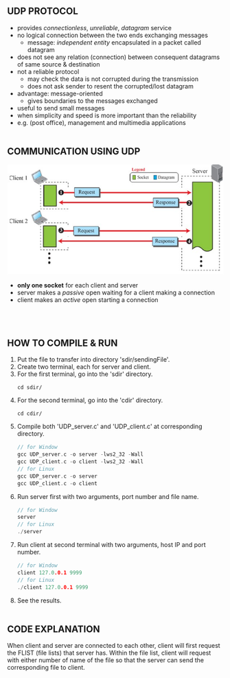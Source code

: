 ## UDP PROTOCOL
- provides *connectionless*, *unreliable*, *datagram* service
- no logical connection between the two ends exchanging messages
    - message: *independent entity* encapsulated in a packet called datagram
- does not see any relation (connection) between consequent datagrams of same source & destination
- not a reliable protocol
    - may check the data is not corrupted during the transmission
    - does not ask sender to resent the corrupted/lost datagram
- advantage: message-oriented
    - gives boundaries to the messages exchanged
- useful to send small messages
- when simplicity and speed is more important than the reliability
- e.g. (post office), management and multimedia applications<br /><br />


## COMMUNICATION USING UDP
![udp_connection](udp_connection.jpg)
- **only one socket** for each client and server
- server makes a *passive* open waiting for a client making a connection
- client makes an *active* open starting a connection<br /><br /><br /><br />


## HOW TO COMPILE & RUN
1. Put the file to transfer into directory 'sdir/sendingFile'.
2. Create two terminal, each for server and client.
3. For the first terminal, go into the 'sdir' directory.
    ```
    cd sdir/
    ```
4. For the second terminal, go into the 'cdir' directory.
    ```
    cd cdir/
    ```
5. Compile both 'UDP_server.c' and 'UDP_client.c' at corresponding directory.
    ```c
    // for Window
    gcc UDP_server.c -o server -lws2_32 -Wall
    gcc UDP_client.c -o client -lws2_32 -Wall
    // for Linux
    gcc UDP_server.c -o server
    gcc UDP_client.c -o client
    ```
6. Run server first with two arguments, port number and file name.
    ```c
    // for Window
    server
    // for Linux
    ./server
    ```
7. Run client at second terminal with two arguments, host IP and port number.
    ```c
    // for Window
    client 127.0.0.1 9999
    // for Linux
    ./client 127.0.0.1 9999
    ```
8. See the results.<br /><br />


## CODE EXPLANATION
When client and server are connected to each other, client will first request the FLIST (file lists) that server has. Within the file list, client will request with either number of name of the file so that the server can send the corresponding file to client.